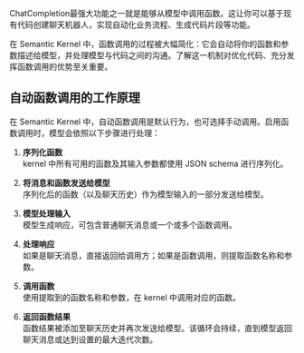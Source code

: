 ChatCompletion最强大功能之一就是能够从模型中调用函数。这让你可以基于现有代码创建聊天机器人，实现自动化业务流程、生成代码片段等功能。

在 Semantic Kernel 中，函数调用的过程被大幅简化：它会自动将你的函数和参数描述给模型，并处理模型与代码之间的沟通。了解这一机制对优化代码、充分发挥函数调用的优势至关重要。

## 自动函数调用的工作原理

在 Semantic Kernel 中，自动函数调用是默认行为，也可选择手动调用。启用函数调用时，模型会依照以下步骤进行处理：

1. **序列化函数**  
    kernel 中所有可用的函数及其输入参数都使用 JSON schema 进行序列化。

2. **将消息和函数发送给模型**  
    序列化后的函数（以及聊天历史）作为模型输入的一部分发送给模型。

3. **模型处理输入**  
    模型生成响应，可包含普通聊天消息或一个或多个函数调用。

4. **处理响应**  
    如果是聊天消息，直接返回给调用方；如果是函数调用，则提取函数名称和参数。

5. **调用函数**  
    使用提取到的函数名称和参数，在 kernel 中调用对应的函数。

6. **返回函数结果**  
    函数结果被添加至聊天历史并再次发送给模型。该循环会持续，直到模型返回聊天消息或达到设置的最大迭代次数。


